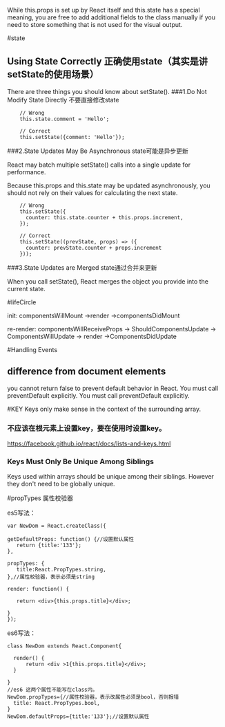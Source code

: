 While this.props is set up by React itself and this.state has a special meaning, you are free to add additional fields to the class manually if you need to store something that is not used for the visual output.

#state

## Using State Correctly  正确使用state（其实是讲setState的使用场景）
There are three things you should know about setState().
###1.Do Not Modify State Directly 不要直接修改state

        // Wrong
        this.state.comment = 'Hello';

        // Correct
        this.setState({comment: 'Hello'});

###2.State Updates May Be Asynchronous       state可能是异步更新

React may batch multiple setState() calls into a single update for performance.

Because this.props and this.state may be updated asynchronously, you should not rely on their values for calculating the next state.

        // Wrong
        this.setState({
          counter: this.state.counter + this.props.increment,
        });

        // Correct
        this.setState((prevState, props) => ({
          counter: prevState.counter + props.increment
        }));


###3.State Updates are Merged   state通过合并来更新

When you call setState(), React merges the object you provide into the current state.


#lifeCircle

init: componentsWillMount ->render ->componentsDidMount

re-render: componentsWillReceiveProps -> ShouldComponentsUpdate -> ComponentsWillUpdate -> render ->ComponentsDidUpdate


#Handling Events

## difference from document elements

 you cannot return false to prevent default behavior in React. You must call preventDefault explicitly.
 You must call preventDefault explicitly.


#KEY
Keys only make sense in the context of the surrounding array.



### 不应该在根元素上设置key，要在使用时设置key。

https://facebook.github.io/react/docs/lists-and-keys.html

### Keys Must Only Be Unique Among Siblings

Keys used within arrays should be unique among their siblings. However they don't need to be globally unique.


#propTypes 属性校验器


es5写法：

	var NewDom = React.createClass({

	getDefaultProps: function() {//设置默认属性
       return {title:'133'};
    },

    propTypes: {
       title:React.PropTypes.string,
    },//属性校验器，表示必须是string

    render: function() {

       return <div>{this.props.title}</div>;

    }
	});

es6写法：

	class NewDom extends React.Component{

	  render() {
	      return <div >1{this.props.title}</div>;
	  }

	}
	//es6 这两个属性不能写在class内。
	NewDom.propTypes={//属性校验器，表示改属性必须是bool，否则报错
	  title: React.PropTypes.bool,
	}
	NewDom.defaultProps={title:'133'};//设置默认属性






